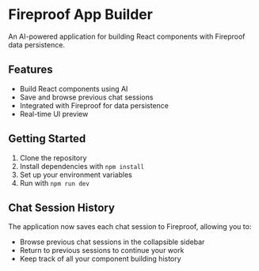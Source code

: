 # Fireproof App Builder

An AI-powered application for building React components with Fireproof data persistence.

## Features

- Build React components using AI
- Save and browse previous chat sessions
- Integrated with Fireproof for data persistence
- Real-time UI preview

## Getting Started

1. Clone the repository
2. Install dependencies with `npm install`
3. Set up your environment variables
4. Run with `npm run dev`

## Chat Session History

The application now saves each chat session to Fireproof, allowing you to:

- Browse previous chat sessions in the collapsible sidebar
- Return to previous sessions to continue your work
- Keep track of all your component building history
